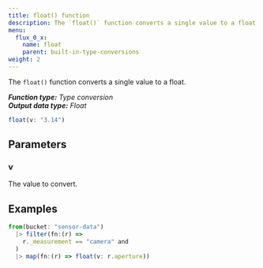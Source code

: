 ```yaml
---
title: float() function
description: The `float()` function converts a single value to a float.
menu:
  flux_0_x:
    name: float
    parent: built-in-type-conversions
weight: 2
---
```


The `float()` function converts a single value to a float.

_**Function type:** Type conversion_  
_**Output data type:** Float_

```js
float(v: "3.14")
```

## Parameters

### v
The value to convert.

## Examples
```js
from(bucket: "sensor-data")
  |> filter(fn:(r) =>
    r._measurement == "camera" and
  )
  |> map(fn:(r) => float(v: r.aperture))
```
